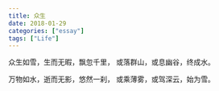 ```yaml
---
title: 众生
date: 2018-01-29
categories: ["essay"]
tags: ["Life"]
---
```

众生如雪，生而无暇，飘忽千里，
或落群山，或息幽谷，终成水。

万物如水，逝而无影，悠然一刹，
或乘薄雾，或驾深云，始为雪。